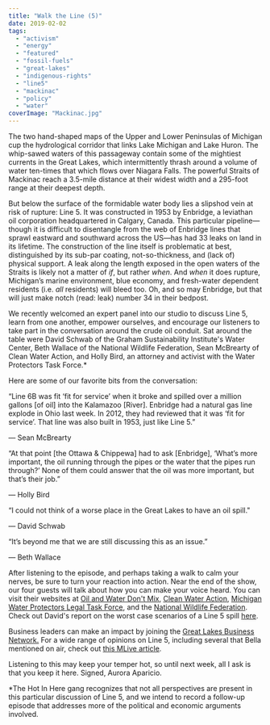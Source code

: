 ```yaml
---
title: "Walk the Line (5)"
date: 2019-02-02
tags: 
  - "activism"
  - "energy"
  - "featured"
  - "fossil-fuels"
  - "great-lakes"
  - "indigenous-rights"
  - "line5"
  - "mackinac"
  - "policy"
  - "water"
coverImage: "Mackinac.jpg"
---
```


The two hand-shaped maps of the Upper and Lower Peninsulas of Michigan cup the hydrological corridor that links Lake Michigan and Lake Huron. The whip-sawed waters of this passageway contain some of the mightiest currents in the Great Lakes, which intermittently thrash around a volume of water ten-times that which flows over Niagara Falls. The powerful Straits of Mackinac reach a 3.5-mile distance at their widest width and a 295-foot range at their deepest depth.

<!--more-->

But below the surface of the formidable water body lies a slipshod vein at risk of rupture: Line 5. It was constructed in 1953 by Enbridge, a leviathan oil corporation headquartered in Calgary, Canada. This particular pipeline—though it is difficult to disentangle from the web of Enbridge lines that sprawl eastward and southward across the US—has had 33 leaks on land in its lifetime. The construction of the line itself is problematic at best, distinguished by its sub-par coating, not-so-thickness, and (lack of) physical support. A leak along the length exposed in the open waters of the Straits is likely not a matter of _if_, but rather _when_. And _when_ it does rupture, Michigan’s marine environment, blue economy, and fresh-water dependent residents (i.e. _all_ residents) will bleed too. Oh, and so may Enbridge, but that will just make notch (read: leak) number 34 in their bedpost.

We recently welcomed an expert panel into our studio to discuss Line 5, learn from one another, empower ourselves, and encourage our listeners to take part in the conversation around the crude oil conduit. Sat around the table were David Schwab of the Graham Sustainability Institute's Water Center, Beth Wallace of the National Wildlife Federation, Sean McBrearty of Clean Water Action, and Holly Bird, an attorney and activist with the Water Protectors Task Force.\*

Here are some of our favorite bits from the conversation:

“Line 6B was fit ‘fit for service’ when it broke and spilled over a million gallons \[of oil\] into the Kalamazoo \[River\]. Enbridge had a natural gas line explode in Ohio last week. In 2012, they had reviewed that it was ‘fit for service’. That line was also built in 1953, just like Line 5.”

— Sean McBrearty

“At that point \[the Ottawa & Chippewa\] had to ask \[Enbridge\], ‘What’s more important, the oil running through the pipes or the water that the pipes run through?’ None of them could answer that the oil was more important, but that’s their job.”

— Holly Bird

“I could not think of a worse place in the Great Lakes to have an oil spill."

— David Schwab

“It’s beyond me that we are still discussing this as an issue.”

— Beth Wallace

After listening to the episode, and perhaps taking a walk to calm your nerves, be sure to turn your reaction into action. Near the end of the show, our four guests will talk about how you can make your voice heard. You can visit their websites at [Oil and Water Don't Mix](https://www.oilandwaterdontmix.org/), [Clean Water Action](https://www.cleanwateraction.org/), [Michigan Water Protectors Legal Task Force](https://www.facebook.com/MIWaterIsLife/), and the [National Wildlife Federation](https://www.nwf.org/Home/Latest-News/Press-Releases/2018/09-12-18-Decommissioning-Line-5).  Check out David's report on the worst case scenarios of a Line 5 spill [here](http://graham.umich.edu/media/pubs/Mackinac-Line-5-Worst-Case-Spill-Scenarios.pdf).

Business leaders can make an impact by joining the [Great Lakes Business Network.](https://glbusinessnetwork.com/) For a wide range of opinions on Line 5, including several that Bella mentioned on air, check out [this MLive article](https://www.mlive.com/news/2017/07/enbridge_line_5_dueling_opinio.html).

Listening to this may keep your temper hot, so until next week, all I ask is that you keep it here. Signed, Aurora Aparicio.

\*The Hot In Here gang recognizes that not all perspectives are present in this particular discussion of Line 5, and we intend to record a follow-up episode that addresses more of the political and economic arguments involved.
